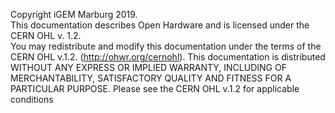 
Copyright iGEM Marburg 2019.<br/>
This documentation describes Open Hardware and is licensed under the
CERN OHL v. 1.2.<br/>
You may redistribute and modify this documentation under the terms of the
CERN OHL v.1.2. (http://ohwr.org/cernohl). This documentation is distributed
WITHOUT ANY EXPRESS OR IMPLIED WARRANTY, INCLUDING OF
MERCHANTABILITY, SATISFACTORY QUALITY AND FITNESS FOR A
PARTICULAR PURPOSE. Please see the CERN OHL v.1.2 for applicable
conditions
